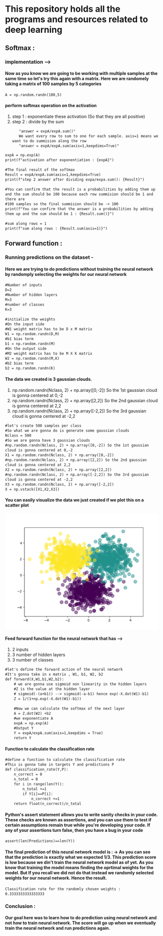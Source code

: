 # This repository holds all the programs and resources related to deep learning
## Softmax :
### implementation -->
#### Now as you know we are going to be working with multiple samples at the same time so let's try this again with a matrix. Here we are randomely taking a matrix of 100 samples by 5 categories
```
A = np.random.randn(100,5)
```
#### perform softmax operation on the activation
1. step 1 : exponentiate these activation (So that they are all positive)
2. step 2 : divide by the sum
   ```Now you are gonna have a problem here because you dont want to divide by the whole sum because then the whole thing is gonna sum to 1
      "answer = expA/expA.sum()"
      We want every row to sum to one for each sample. axis=1 means we want to do summision along the row
      "answer = expA/expA.sum(axis=1,keepdims=True)"
   ```

```
expA = np.exp(A)
print(f"activation after exponentiation : {expA}")

#The final result of the softmax
Result = expA/expA.sum(axis=1,keepdims=True)
print(f"step 2 answer after dividing expa/expa.sum(): {Result}")

#You can confirm that the result is a probabilities by adding them up and the sum should be 100 because each row summision should be 1 and there are
#100 samples so the final summision should be -> 100
print(f"You can confirm that the answer is a probabilities by adding them up and the sum should be 1 : {Result.sum()}")

#sum along rows = 1
print(f"sum along rows : {Result.sum(axis=1)}")
```

## Forward function :
### Running predictions on the dataset -
#### Here we are trying to do predictions without training the neural network by randomply selecting the weights for our neural network
```
#Number of inputs
D=2
#Number of hidden layers
M=3
#number of classes
K=3

#initialize the weights
#On the input side
#W1 weight matrix has to be D x M matrix
W1 = np.random.randn(D,M)
#b1 bias term
b1 = np.random.randn(M)
#On the output side
#M2 weight matrix has to be M X K matrix
W2 = np.random.randn(M,K)
#b2 bias term
b2 = np.random.randn(K)
```
#### The data we created is 3 gaussian clouds.
1. np.random.randn(Nclass, 2) + np.array([0,-2]) So the 1st gaussian cloud is gonna centered at 0,-2
2. np.random.randn(Nclass, 2) + np.array([2,2]) So the 2nd gaussian cloud is gonna centered at 2,2
3. np.random.randn(Nclass, 2) + np.array([-2,2]) So the 3rd gaussian cloud is gonna centered at -2,2
```
#let's create 500 samples per class
#So what we are gonna do is generate some gaussian clouds
Nclass = 500
#So we are gonna have 3 gaussian clouds
#np.random.randn(Nclass, 2) + np.array([0,-2]) So the 1st gaussian cloud is gonna centered at 0,-2
X1 = np.random.randn(Nclass, 2) + np.array([0,-2])
#np.random.randn(Nclass, 2) + np.array([2,2]) So the 2nd gaussian cloud is gonna centered at 2,2
X2 = np.random.randn(Nclass, 2) + np.array([2,2])
#np.random.randn(Nclass, 2) + np.array([-2,2]) So the 3rd gaussian cloud is gonna centered at -2,2
X3 = np.random.randn(Nclass, 2) + np.array([-2,2])
X = np.vstack([X1,X2,X3])
```
#### You can easily visualize the data we just created if we plot this on a scatter plot
![](util_pics/deep_learning_prediction/neural_network_with_randomely_selecting_weights.png)
#### Feed forward function for the neural network that has -->
1. 2 inputs
2. 3 number of hidden layers
3. 3 number of classes
```
#let's define the forward action of the neural network
#It's gonna take in x matrix , W1, b1, W2, b2
def forward(X,W1,b1,W2,b2):
    # we are gonna use sigmoid non linearity in the hidden layers
    #Z is the value at the hidden layer
    # sigmoid(-(a+b1)) --> sigmoid(-a-b1) hence exp(-X.dot(W1)-b1)
    Z = 1/(1+np.exp(-X.dot(W1)-b1))

    #Now we can calculate the softmax of the next layer
    A = Z.dot(W2) +b2
    #we exponentiate A
    expA = np.exp(A)
    #Output Y
    Y = expA/expA.sum(axis=1,keepdims = True)
    return Y
```
#### Function to calculate the classification rate
```
#define a function to calculate the classification rate
#This is gonna take in targets Y and predictions P
def classification_rate(Y,P):
    n_correct = 0
    n_total = 0
    for i in range(len(Y)):
        n_total +=1
        if Y[i]==P[i]:
            n_correct +=1
    return float(n_correct)/n_total
```
#### Python's assert statement allows you to write sanity checks in your code. These checks are known as assertions, and you can use them to test if certain assumptions remain true while you're developing your code. If any of your assertions turn false, then you have a bug in your code
```
assert(len(Predictions)==len(Y))
```
#### The final prediction of this neural network model is : -> As you can see that the prediction is exactly what we expected 1/3. This prediction score is low because we din't train the neural network model as of yet. As you know that training the model means finding the oprtimal weights for the model. But If you recall we did not do that instead we randomly selected weights for our neural network. Hence the result.
```
Classification rate for the randomly chosen weights : 0.3333333333333333
```
### Conclusion :
#### Our goal here was to learn how to do prediction using neural network and not how to train neural network. The score will go up when we eventually train the neural network and run predictions again.
